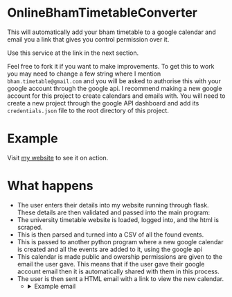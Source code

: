 # OnlineBhamTimetableConverter
This will automatically add your bham timetable to a google calendar and email you a link that gives you control permission over it.

Use this service at the link in the next section.

Feel free to fork it if you want to make improvements.
To get this to work you may need to change a few string where I mention `bham.timetable@gmail.com` and you will be asked to authorise this with your google account through the google api. I recommend making a new google account for this project to create calendars and emails with. You will need to create a new project through the google API dashboard and add its `credentials.json` file to the root directory of this project.


# Example
Visit [my website](https://ttc.tmoses.co.uk) to see it on action.


# What happens
- The user enters their details into my website running through flask. These details are then validated and passed into the main program:
- The university timetable website is loaded, logged into, and the html is scraped.
- This is then parsed and turned into a CSV of all the found events.
- This is passed to another python program where a new google calendar is created and all the events are added to it, using the google api
- This calendar is made public and owership permissions are given to the email the user gave. This means that if the user gave their google account email then it is automatically shared with them in this process.
- The user is then sent a HTML email with a link to view the new calendar.
  - <details>
    <summary>Example email</summary>

    <a href="https://ibb.co/ggWcxhZ"><img src="https://i.ibb.co/ggWcxhZ/CC5-C9-AD2-AA69-44-B1-9-C9-B-93-A44489085-F.jpg" alt="example email screenshot" border="0" /></a>
    
    </details>

